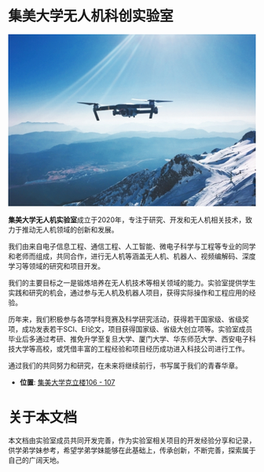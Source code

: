 # 集美大学无人机科创实验室

![drone](assert/readmeAssert/drone.jpg)

**集美大学无人机实验室**成立于2020年，专注于研究、开发和无人机相关技术，致力于推动无人机领域的创新和发展。

我们由来自电子信息工程、通信工程、人工智能、微电子科学与工程等专业的同学和老师而组成，共同合作，进行无人机等涵盖无人机、机器人、视频编解码、深度学习等领域的研究和项目开发。

我们的主要目标之一是锻炼培养在无人机技术等相关领域的能力。实验室提供学生实践和研究的机会，通过参与无人机及机器人项目，获得实际操作和工程应用的经验。

历年来，我们积极参与各项学科竞赛及科学研究活动，获得若干国家级、省级奖项，成功发表若干SCI、EI论文，项目获得国家级、省级大创立项等。实验室成员毕业后多通过考研、推免升学至复旦大学、厦门大学、华东师范大学、西安电子科技大学等高校，或凭借丰富的工程经验和项目经历成功进入科技公司进行工作。

通过我们的共同努力和研究，在未来将继续前行，书写属于我们的青春华章。

-  **位置**: [集美大学克立楼106 - 107](https://ditu.amap.com/search?query=%E9%9B%86%E7%BE%8E%E5%A4%A7%E5%AD%A6%E5%85%8B%E7%AB%8B%E6%A5%BC&city=350200&geoobj=117.847238%7C24.312809%7C118.601881%7C24.687369&zoom=10.94)


# 关于本文档
本文档由实验室成员共同开发完善，作为实验室相关项目的开发经验分享和记录，供学弟学妹参考，希望学弟学妹能够在此基础上，传承创新，不断完善，探索属于自己的广阔天地。